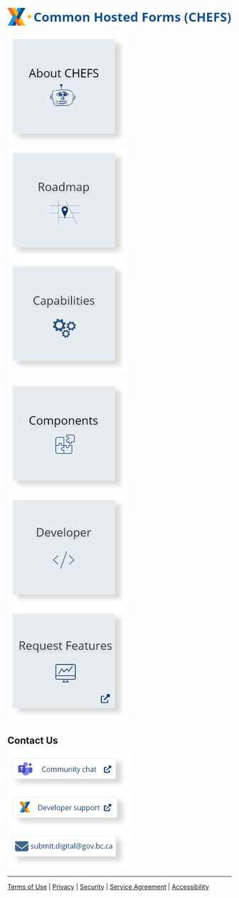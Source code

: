 
![img](images/chefs_text.png)

[![img](images/about-chefs.png)](About) 
[![img](images/roadmap.png)](Product-Roadmap)
[![img](images/capabilities.png)](Capabilities)

[![img](images/components.png)](Components) 
[![img](images/developer.png)](Developer)
[![img](images/request_features.png)](https://chefs-fider.apps.silver.devops.gov.bc.ca/)


## Contact Us
[![img](images/community_chat.png) ](https://teams.microsoft.com/l/channel/19%3a34b9d4b4deb54eebaa9be8bc1ccf02f7%40thread.tacv2/CHEFS?groupId=bef8086f-20c7-43a4-bd07-29ce764e818c&tenantId=6fdb5200-3d0d-4a8a-b036-d3685e359adc)
[![img](images/developer_support.png) ](https://chat.developer.gov.bc.ca/channel/common-components)
<a href="mailto:submit.digital@gov.bc.ca?subject=Subject%20Line&body=Body%20Text" target="_blank">
  <img src="images/email.png" alt="Image description">
</a> 

***
[Terms of Use](About/Terms-of-Use) | [Privacy](About/Privacy) | [Security](About/Security) | [Service Agreement](About/Service-Agreement) | [Accessibility](Capabilities/Accessibility)